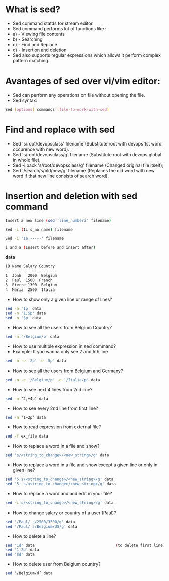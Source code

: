 # What is sed?

- Sed command statds for stream editor.
- Sed command performs lot of functions like :
- a) - Viewing file contents
- b) - Searching
- c) - Find and Replace
- d) - Insertion and deletion
- Sed also supports regular expressions which allows it perform complex pattern matching.

# Avantages of sed over vi/vim editor:

- Sed can perform any operations on file without opening the file.
- Sed syntax:

```bash
Sed [options] commands [file-to-work-with-sed]
```

# Find and replace with sed

- Sed 's/root/devopsclass' filename (Substitute root with devops 1st word occurence with new word).
- Sed 's/root/devopsclass/g' filename (Substitute root with devops global in whole file).
- Sed -i.back 's/root/devopsclass/g' filename (Changed original file itself);
- Sed '/search/s/old/new/g' filename (Replaces the old word with new word if that new line consists of search word).

# Insertion and deletion with sed command

```bash
Insert a new line (sed 'line_numberi' filename)

Sed -i (1i s_no name) filename

Sed -i '1a -----' filename

i and a (Insert before and insert after)
```

 **data**

```bash
ID Name Salary Country
-----------------------
1  Jonh   2000  Belgium
2  Paul  1500  French
3  Pierre 1300  Belgium
4  Maria  2500  Italia
```

- How to show only a given line or range of lines?

```bash
sed -n '1p' data
sed -n '1,5p' data
sed -n '$p' data
```

- How to see all the users from Belgium Country?

```bash
sed -n '/Belgium/p' data
```

- How to use multiple expression in sed command?
- Example: If you wanna only see 2 and 5th line

```bash
sed -n -e '2p' -e '5p' data
```

- How to see all the users from Belgium and Germany?

```bash
sed -n -e '/Belgium/p' -e '/Italia/p' data
```

- How to see next 4 lines from 2nd line?

```bash
sed -n ‘2,+4p’ data
```

- How to see every 2nd line from first line?

```bash
sed -n ‘1~2p’ data
```

- How to read expression from external file?

```bash
sed -f ex_file data
```

- How to replace a word in a file and show?

```bash
sed 's/<string_to_change>/<new_string>/g' data
```

- How to replace a word in a file and show except a given line or only in given line?

```bash
sed '5 s/<string_to_change>/<new_string>/g' data
sed '5! s/<string_to_change>/<new_string>/g' data
```

- How to replace a word and and edit in your file?

```bash
sed -i's/<string_to_change>/<new_string>/g' data
```

- How to change salary or country of a user (Paul)?

```bash
sed '/Paul/ s/2500/3500/g' data
sed '/Paul/ s/Belgium/US/g' data
```

- How to delete a line?

```bash
sed '1d' data                                    (to delete first line)
sed '1,2d' data
sed '$d' data
```

- How to delete user from Belgium country?

```bash
sed ‘/Belgium/d’ data
```
